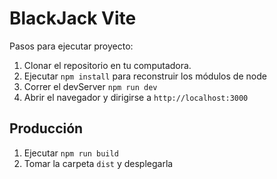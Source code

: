# BlackJack Vite

Pasos para ejecutar proyecto:

1. Clonar el repositorio en tu computadora.
2. Ejecutar ``npm install`` para reconstruir los módulos de node
3. Correr el devServer ``npm run dev``
4. Abrir el navegador y dirigirse a ``http://localhost:3000``

## Producción

1. Ejecutar ``npm run build``
2. Tomar la carpeta ``dist`` y desplegarla